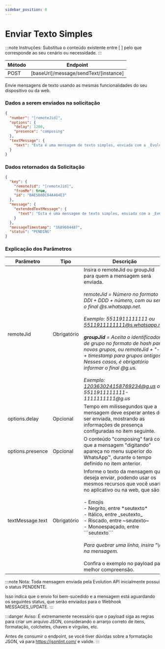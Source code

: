 ```yaml
---
sidebar_position: 0
---
```


# Enviar Texto Simples

:::note Instruções:
Substitua o conteúdo existente entre [  ] pelo que corresponde ao seu cenário ou necessidade.
:::

| Método | Endpoint                                  |
| ------ | ----------------------------------------- |
| POST   | [baseUrl]/message/sendText/[instance] |

Envie mensagens de texto usando as mesmas funcionalidades do seu dispositivo ou da web.

### Dados a serem enviados na solicitação

```json title=Payload
{
  "number": "[remoteJid]",
  "options": {
    "delay": 1200,
    "presence": "composing"
  },
  "textMessage": {
    "text": "Esta é uma mensagem de texto simples, enviada com a _Evolution-API_ 🚀.\n\nAqui você pode enviar textos em *negrito*, _itálico_, ~riscado~ e `monoespaçado`.\n\nVocê também pode usar qualquer emoji disponível no WhatsApp, como os exemplos abaixo:\n\n😉🤣🤩🤝👏👍🙏"
  }
}
```

### Dados retornados da Solicitação

```json title=Result
{
  "key": {
    "remoteJid": "[remoteJid]",
    "fromMe": true,
    "id": "BAE5B8BC84A484E3"
  },
  "message": {
    "extendedTextMessage": {
      "text": "Esta é uma mensagem de texto simples, enviada com a _Evolution-API_ 🚀.\n\nAqui você pode enviar textos em *negrito*, _itálico_, ~riscado~ e `monoespaçado`.\n\nVocê também pode usar qualquer emoji disponível no WhatsApp, como os exemplos abaixo:\n\n😉🤣🤩🤝👏👍🙏"
    }
  },
  "messageTimestamp": "1689604487",
  "status": "PENDING"
}
```

### Explicação dos Parâmetros

<!-- prettier-ignore -->
Parâmetro | Tipo | Descrição
--|--|--
remoteJid | Obrigatório | Insira o remoteJid ou groupJid para quem a mensagem será enviada. <br /><br /> _remoteJid = Número no formato DDI + DDD + número, com ou sem o final @s.whatsapp.net. <br /><br />Exemplo: 5511911111111 ou 5511911111111@s.whatsapp.net<br /><br /> **groupJid** = Aceita o identificador de grupo no formato de hash para novos grupos, ou remoteJid + "-" + timestamp para grupos antigos. Nesses casos, é obrigatório informar o final @g.us. <br /><br />Exemplo: 120363024158769234@g.us ou 5511911111111-1111111111@g.us_
options.delay | Opcional | Tempo em milissegundos que a mensagem deve esperar antes de ser enviada, mostrando as informações de presença configuradas no item seguinte.
options.presence | Opcional | O conteúdo "composing" fará com que a mensagem "digitando" apareça no menu superior do WhatsApp™, durante o tempo definido no item anterior.
textMessage.text | Obrigatório | Informe o texto da mensagem que deseja enviar, podendo usar os mesmos recursos que você usaria no aplicativo ou na web, que são:<br /><br /> - Emojis<br /> - Negrito, entre \*seutexto\* <br /> - Itálico, entre \_seutexto\_ <br /> - Riscado, entre \~seutexto\~ <br /> - Monoespaçado, entre \```seutexto\``` <br /><br /> _Para quebrar uma linha, insira "\n" na mensagem._ <br /><br /> Confira o exemplo no payload para melhor compreensão.

:::note Nota:
Toda mensagem enviada pela Evolution API inicialmente possui o status PENDENTE.

Isso indica que o envio foi bem-sucedido e a mensagem está aguardando os seguintes status, que serão enviados para o Webhook MESSAGES_UPDATE.
:::

:::danger Aviso:
É extremamente necessário que o payload siga as regras para criar um arquivo JSON, considerando o arranjo correto de itens, formatação, colchetes, chaves e vírgulas, etc.

Antes de consumir o endpoint, se você tiver dúvidas sobre a formatação JSON, vá para https://jsonlint.com/ e valide.
:::

